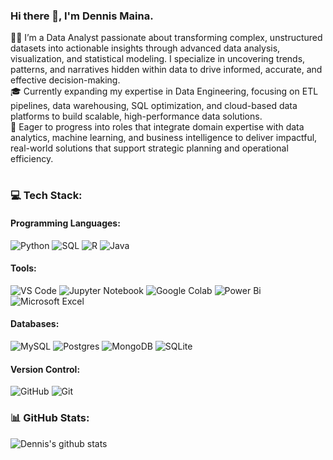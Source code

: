 ### Hi there 👋, I'm Dennis Maina.

👨‍💻 I’m a Data Analyst passionate about transforming complex, unstructured datasets into actionable insights through advanced data analysis, visualization, and statistical modeling. I specialize in uncovering trends, patterns, and narratives hidden within data to drive informed, accurate, and effective decision-making.  
🎓 Currently expanding my expertise in Data Engineering, focusing on ETL pipelines, data warehousing, SQL optimization, and cloud-based data platforms to build scalable, high-performance data solutions.  
💭 Eager to progress into roles that integrate domain expertise with data analytics, machine learning, and business intelligence to deliver impactful, real-world solutions that support strategic planning and operational efficiency.

#
### 💻 Tech Stack:
#### Programming Languages:  
![Python](https://img.shields.io/badge/python-3670A0?style=for-the-badge&logo=python&logoColor=ffdd54) 
![SQL](https://img.shields.io/badge/SQL-4479A1?style=for-the-badge&logosql&logoColor=white)
![R](https://img.shields.io/badge/R-276DC3?style=for-the-badge&logo=r&logoColor=white)
![Java](https://img.shields.io/badge/Java-ED8B00?style=for-the-badge&logo=openjdk&logoColor=white)

#### Tools:  
![VS Code](https://img.shields.io/badge/VS%20Code-007ACC?style=for-the-badge&logo=visual-studio-code&logoColor=white) 
![Jupyter Notebook](https://img.shields.io/badge/jupyter-%23FA0F00.svg?style=for-the-badge&logo=jupyter&logoColor=white) 
![Google Colab](https://img.shields.io/badge/Google%20Colab-F9AB00?style=for-the-badge&logo=google-colab&logoColor=black)
![Power Bi](https://img.shields.io/badge/power_bi-F2C811?style=for-the-badge&logo=powerbi&logoColor=black)
![Microsoft Excel](https://img.shields.io/badge/Microsoft_Excel-217346?style=for-the-badge&logo=microsoft-excel&logoColor=white)

#### Databases:  
![MySQL](https://img.shields.io/badge/mysql-4479A1.svg?style=for-the-badge&logo=mysql&logoColor=white) 
![Postgres](https://img.shields.io/badge/PostgreSQL-4169E1?style=for-the-badge&logo=postgresql&logoColor=white)
![MongoDB](https://img.shields.io/badge/MongoDB-47A248?style=for-the-badge&logo=mongodb&logoColor=white)
![SQLite](https://img.shields.io/badge/sqlite-%2307405e.svg?style=for-the-badge&logo=sqlite&logoColor=white)

#### Version Control:  
![GitHub](https://img.shields.io/badge/github-%23121011.svg?style=for-the-badge&logo=github&logoColor=white)
![Git](https://img.shields.io/badge/Git-F05032?style=for-the-badge&logo=git&logoColor=white)

### 📊 GitHub Stats:
![Dennis's github stats](https://github-readme-stats.vercel.app/api?username=Maina-Dennis&count_private=true&include_all_commits=true&show_icons=true&theme=shadow_blue&hide_rank=false)

